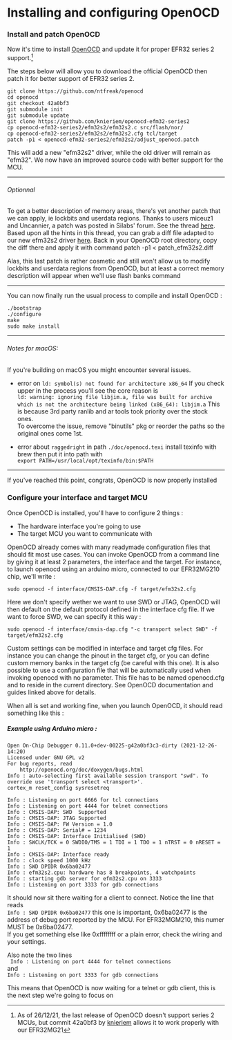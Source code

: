 # <a>Installing and configuring OpenOCD</a>
### Install and patch OpenOCD
Now it's time to install [OpenOCD](https://openocd.org) and update it for proper EFR32 series 2 support.[^1]

The steps below will allow you to download the official OpenOCD then patch it for better support of EFR32 series 2.  

```
git clone https://github.com/ntfreak/openocd
cd openocd
git checkout 42a0bf3
git submodule init  
git submodule update
git clone https://github.com/knieriem/openocd-efm32-series2
cp openocd-efm32-series2/efm32s2/efm32s2.c src/flash/nor/
cp openocd-efm32-series2/efm32s2/efm32s2.cfg tcl/target
patch -p1 < openocd-efm32-series2/efm32s2/adjust_openocd.patch
```
This will add a new "efm32s2" driver, while the old driver will remain as "efm32".
We now have an improved source code with better support for the MCU.


---
###### Optionnal

To get a better description of memory areas, there's yet another patch that we can apply, ie lockbits and userdata regions. Thanks to users miceuz1 and Uncannier, a patch was posted in Silabs' forum. See the thread [here](https://community.silabs.com/s/question/0D51M00007xeK8ySAE/efm32-developmentdebug-on-raspberry-pi). Based upon all the hints in this thread, you can grab a diff file adapted to our new efm32s2 driver [here](patch_efm32s2.diff). Back in your OpenOCD root directory, copy the diff there and apply it with command
patch -p1 < patch_efm32s2.diff

Alas, this last patch is rather cosmetic and still won't allow us to modify lockbits and userdata regions from OpenOCD, but at least a correct memory description will appear when we'll use flash banks command

---

You can now finally run the usual process to compile and install OpenOCD :

```
./bootstrap
./configure
make
sudo make install
```
---

###### Notes for macOS:
If you're building on macOS you might encounter several issues.

* error on `ld: symbol(s) not found for architecture x86_64`
If you check upper in the process you'll see the core reason is  
`ld: warning: ignoring file libjim.a, file was built for archive which is not the architecture being linked (x86_64): libjim.a`
This is because 3rd party ranlib and ar tools took priority over the stock ones.  
To overcome the issue, remove "binutils" pkg or reorder the paths so the original ones come 1st.

* error about `raggedright` in path `./doc/openocd.texi`
install texinfo with brew then put it into path with  
`export PATH=/usr/local/opt/texinfo/bin:$PATH`

---

If you've reached this point, congrats, OpenOCD is now properly installed

### Configure your interface and target MCU
Once OpenOCD is installed, you'll have to configure 2 things :

* The hardware interface you're going to use
* The target MCU you want to communicate with

OpenOCD already comes with many readymade configuration files that should fit most use cases.
You can invoke OpenOCD from a command line by giving it at least 2 parameters, the interface and the target.
For instance, to launch openocd using an arduino micro, connected to our EFR32MG210 chip, we'll write :  
```
sudo openocd -f interface/CMSIS-DAP.cfg -f target/efm32s2.cfg
```
Here we don't specify wether we want to use SWD or JTAG, OpenOCD will then default on the default protocol defined in the interface cfg file.
If we want to force SWD, we can specify it this way :
```
sudo openocd -f interface/cmsis-dap.cfg "-c transport select SWD" -f target/efm32s2.cfg
```

Custom settings can be modified in interface and target cfg files.
For instance you can change the pinout in the target cfg, or you can define custom memory banks in the target cfg (be careful with this one).
It is also possible to use a configuration file that will be automatically used when invoking openocd with no parameter. This file has to be named openocd.cfg and to reside in the current directory. See OpenOCD documentation and guides linked above for details.




When all is set and working fine, when you launch OpenOCD, it should read something like this :

##### Example using Arduino micro :

```
Open On-Chip Debugger 0.11.0+dev-00225-g42a0bf3c3-dirty (2021-12-26-14:20)
Licensed under GNU GPL v2
For bug reports, read
	http://openocd.org/doc/doxygen/bugs.html
Info : auto-selecting first available session transport "swd". To override use 'transport select <transport>'.
cortex_m reset_config sysresetreq

Info : Listening on port 6666 for tcl connections
Info : Listening on port 4444 for telnet connections
Info : CMSIS-DAP: SWD  Supported
Info : CMSIS-DAP: JTAG Supported
Info : CMSIS-DAP: FW Version = 1.0
Info : CMSIS-DAP: Serial# = 1234
Info : CMSIS-DAP: Interface Initialised (SWD)
Info : SWCLK/TCK = 0 SWDIO/TMS = 1 TDI = 1 TDO = 1 nTRST = 0 nRESET = 1
Info : CMSIS-DAP: Interface ready
Info : clock speed 1000 kHz
Info : SWD DPIDR 0x6ba02477
Info : efm32s2.cpu: hardware has 8 breakpoints, 4 watchpoints
Info : starting gdb server for efm32s2.cpu on 3333
Info : Listening on port 3333 for gdb connections
```
It should now sit there waiting for a client to connect.
Notice the line that reads  
`Info : SWD DPIDR 0x6ba02477`
this one is important, 0x6ba02477 is the address of debug port reported by the MCU.
For EFR32MGM210, this numer MUST be 0x6ba02477.  
If you get something else like 0xffffffff or a plain error, check the wiring and your settings.

Also note the two lines  
` Info : Listening on port 4444 for telnet connections`  
and  
`Info : Listening on port 3333 for gdb connections`

This means that OpenOCD is now waiting for a telnet or gdb client, this is the next step we're going to focus on

[^1]: As of 26/12/21, the last release of OpenOCD doesn't support series 2 MCUs, but commit 42a0bf3 by [knieriem](https://github.com/knieriem/openocd-efm32-series2) allows it to work properly with our EFR32MG21
